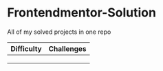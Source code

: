 # Frontendmentor-Solution

All of my solved projects in one repo

| Difficulty | Challenges |
|---|---|
|   |   |
|   |   |
|   |   |
